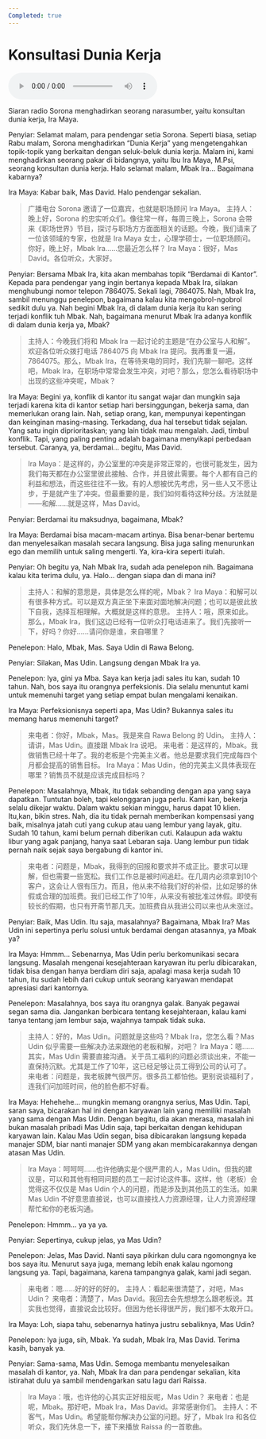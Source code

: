 ```yaml
---
Completed: true
---
```


# Konsultasi Dunia Kerja

![U8T1 - Konsultasi Dunia Kerja](audio/U8T1%20-%20Konsultasi%20Dunia%20Kerja.m4a)

Siaran radio Sorona menghadirkan seorang narasumber, yaitu konsultan dunia kerja, Ira Maya.

Penyiar: Selamat malam, para pendengar setia Sorona. Seperti biasa, setiap Rabu malam, Sorona menghadirkan “Dunia Kerja” yang mengetengahkan topik-topik yang berkaitan dengan seluk-beluk dunia kerja. Malam ini, kami menghadirkan seorang pakar di bidangnya, yaitu Ibu Ira Maya, M.Psi, seorang konsultan dunia kerja. Halo selamat malam, Mbak Ira... Bagaimana kabarnya?

Ira Maya: Kabar baik, Mas David. Halo pendengar sekalian.

> 广播电台 Sorona 邀请了一位嘉宾，也就是职场顾问 Ira Maya。
> 主持人：晚上好，Sorona 的忠实听众们。像往常一样，每周三晚上，Sorona 会带来《职场世界》节目，探讨与职场方方面面相关的话题。今晚，我们请来了一位该领域的专家，也就是 Ira Maya 女士，心理学硕士，一位职场顾问。你好，晚上好，Mbak Ira……您最近怎么样？
> Ira Maya：很好，Mas David。各位听众，大家好。

Penyiar: Bersama Mbak Ira, kita akan membahas topik “Berdamai di Kantor”. Kepada para pendengar yang ingin bertanya kepada Mbak Ira, silakan menghubungi nomor telepon 7864075. Sekali lagi, 7864075. Nah, Mbak Ira, sambil menunggu penelepon, bagaimana kalau kita mengobrol-ngobrol sedikit dulu ya. Nah begini Mbak Ira, di dalam dunia kerja itu kan sering terjadi konflik tuh Mbak. Nah, bagaimana menurut Mbak Ira adanya konflik di dalam dunia kerja ya, Mbak?

> 主持人：今晚我们将和 Mbak Ira 一起讨论的主题是“在办公室与人和解”。欢迎各位听众拨打电话 7864075 向 Mbak Ira 提问。我再重复一遍，7864075。那么，Mbak Ira，在等待来电的同时，我们先聊一聊吧。这样吧，Mbak Ira，在职场中常常会发生冲突，对吧？那么，您怎么看待职场中出现的这些冲突呢，Mbak？

Ira Maya: Begini ya, konflik di kantor itu sangat wajar dan mungkin saja terjadi karena kita di kantor setiap hari bersinggungan, bekerja sama, dan memerlukan orang lain. Nah, setiap orang, kan, mempunyai kepentingan dan keinginan masing-masing. Terkadang, dua hal tersebut tidak sejalan. Yang satu ingin diprioritaskan; yang lain tidak mau mengalah. Jadi, timbul konflik. Tapi, yang paling penting adalah bagaimana menyikapi perbedaan tersebut. Caranya, ya, berdamai... begitu, Mas David.

> Ira Maya：是这样的，办公室里的冲突是非常正常的，也很可能发生，因为我们每天都在办公室里彼此接触、合作，并且彼此需要。每个人都有自己的利益和想法，而这些往往不一致。有的人想被优先考虑，另一些人又不愿让步，于是就产生了冲突。但最重要的是，我们如何看待这种分歧。方法就是——和解……就是这样，Mas David。

Penyiar: Berdamai itu maksudnya, bagaimana, Mbak?

Ira Maya: Berdamai bisa macam-macam artinya. Bisa benar-benar bertemu dan menyelesaikan masalah secara langsung. Bisa juga saling menurunkan ego dan memilih untuk saling mengerti. Ya, kira-kira seperti itulah.

Penyiar: Oh begitu ya, Nah Mbak Ira, sudah ada penelepon nih. Bagaimana kalau kita terima dulu, ya. Halo... dengan siapa dan di mana ini?

> 主持人：和解的意思是，具体是怎么样的呢，Mbak？
> Ira Maya：和解可以有很多种方式。可以是双方真正坐下来面对面地解决问题；也可以是彼此放下自我，选择互相理解。大概就是这样的意思。
> 主持人：哦，原来如此。那么，Mbak Ira，我们这边已经有一位听众打电话进来了。我们先接听一下，好吗？你好……请问你是谁，来自哪里？

Penelepon: Halo, Mbak, Mas. Saya Udin di Rawa Belong.

Penyiar: Silakan, Mas Udin. Langsung dengan Mbak Ira ya.

Penelepon: Iya, gini ya Mba. Saya kan kerja jadi sales itu kan, sudah 10 tahun. Nah, bos saya itu orangnya perfeksionis. Dia selalu menuntut kami untuk memenuhi target yang setiap empat bulan mengalami kenaikan.

Ira Maya: Perfeksionisnya seperti apa, Mas Udin? Bukannya sales itu memang harus memenuhi target?

> 来电者：你好，Mbak，Mas。我是来自 Rawa Belong 的 Udin。
> 主持人：请讲，Mas Udin。直接跟 Mbak Ira 说吧。
> 来电者：是这样的，Mbak。我做销售已经十年了。我的老板是个完美主义者。他总是要求我们完成每四个月都会提高的销售目标。
> Ira Maya：Mas Udin，他的完美主义具体表现在哪里？销售员不就是应该完成目标吗？

Penelepon: Masalahnya, Mbak, itu tidak sebanding dengan apa yang saya dapatkan. Tuntutan boleh, tapi kelonggaran juga perlu. Kami kan, bekerja selalu dikejar waktu. Dalam waktu sekian minggu, harus dapat 10 klien. Itu,kan, bikin stres. Nah, dia itu tidak pernah memberikan kompensasi yang baik, misalnya jatah cuti yang cukup atau uang lembur yang layak, gitu. Sudah 10 tahun, kami belum pernah diberikan cuti. Kalaupun ada waktu libur yang agak panjang, hanya saat Lebaran saja. Uang lembur pun tidak pernah naik sejak saya bergabung di kantor ini.

> 来电者：问题是，Mbak，我得到的回报和要求并不成正比。要求可以理解，但也需要一些宽松。我们工作总是被时间追赶。在几周内必须拿到10个客户，这会让人很有压力。而且，他从来不给我们好的补偿，比如足够的休假或合理的加班费。我们已经工作了10年，从来没有被批准过休假。即使有较长的假期，也只有开斋节那几天。加班费自从我进公司以来也从未涨过。

Penyiar: Baik, Mas Udin. Itu saja, masalahnya? Bagaimana, Mbak Ira? Mas Udin ini sepertinya perlu solusi untuk berdamai dengan atasannya, ya Mbak ya?

Ira Maya: Hmmm... Sebenarnya, Mas Udin perlu berkomunikasi secara langsung. Masalah mengenai kesejahteraan karyawan itu perlu dibicarakan, tidak bisa dengan hanya berdiam diri saja, apalagi masa kerja sudah 10 tahun, itu sudah lebih dari cukup untuk seorang karyawan mendapat apresiasi dari kantornya.

Penelepon: Masalahnya, bos saya itu orangnya galak. Banyak pegawai segan sama dia. Jangankan berbicara tentang kesejahteraan, kalau kami tanya tentang jam lembur saja, wajahnya tampak tidak suka.

> 主持人：好的，Mas Udin。问题就是这些吗？Mbak Ira，您怎么看？Mas Udin 似乎需要一些解决办法来跟他的老板和解，对吧？
> Ira Maya：嗯……其实，Mas Udin 需要直接沟通。关于员工福利的问题必须谈出来，不能一直保持沉默。尤其是工作了10年，这已经足够让员工得到公司的认可了。
> 来电者：问题是，我老板脾气很严厉。很多员工都怕他。更别说谈福利了，连我们问加班时间，他的脸色都不好看。

Ira Maya: Hehehehe... mungkin memang orangnya serius, Mas Udin. Tapi, saran saya, bicarakan hal ini dengan karyawan lain yang memiliki masalah yang sama dengan Mas Udin. Dengan begitu, dia akan merasa, masalah ini bukan masalah pribadi Mas Udin saja, tapi berkaitan dengan kehidupan karyawan lain. Kalau Mas Udin segan, bisa dibicarakan langsung kepada manajer SDM, biar nanti manajer SDM yang akan membicarakannya dengan atasan Mas Udin.

> Ira Maya：呵呵呵……也许他确实是个很严肃的人，Mas Udin。但我的建议是，可以和其他有相同问题的员工一起讨论这件事。这样，他（老板）会觉得这不仅仅是 Mas Udin 个人的问题，而是涉及到其他员工的生活。如果 Mas Udin 不好意思直接说，也可以直接找人力资源经理，让人力资源经理帮忙和你的老板沟通。

Penelepon: Hmmm... ya ya ya.

Penyiar: Sepertinya, cukup jelas, ya Mas Udin?

Penelepon: Jelas, Mas David. Nanti saya pikirkan dulu cara ngomongnya ke bos saya itu. Menurut saya juga, memang lebih enak kalau ngomong langsung ya. Tapi, bagaimana, karena tampangnya galak, kami jadi segan.

> 来电者：嗯……好的好的好的。
> 主持人：看起来很清楚了，对吧，Mas Udin？
> 来电者：清楚了，Mas David。我回去会先想想怎么跟老板说。其实我也觉得，直接说会比较好。但因为他长得很严厉，我们都不太敢开口。

Ira Maya: Loh, siapa tahu, sebenarnya hatinya justru sebaliknya, Mas Udin?

Penelepon: Iya juga, sih, Mbak. Ya sudah, Mbak Ira, Mas David. Terima kasih, banyak ya.

Penyiar: Sama-sama, Mas Udin. Semoga membantu menyelesaikan masalah di kantor, ya. Nah, Mbak Ira dan para pendengar sekalian, kita istirahat dulu ya sambil mendengarkan satu lagu dari Raissa.

> Ira Maya：哦，也许他的心其实正好相反呢，Mas Udin？
> 来电者：也是呢，Mbak。那好吧，Mbak Ira，Mas David。非常感谢你们。
> 主持人：不客气，Mas Udin。希望能帮你解决办公室的问题。好了，Mbak Ira 和各位听众，我们先休息一下，接下来播放 Raissa 的一首歌曲。
